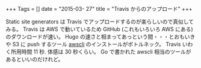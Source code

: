 +++
Tags = []
date = "2015-03- 27"
title = "Travis からのアップロード"
+++

Static site generators は Travis でアップロードするのが楽らしいので真似してみる。
Travis は AWS で動いているため GitHub (これもいろいろ AWS にある)のダウンロードが速い。
Hugo の速さと相まってあっという間・・・とおもいきや
S3 に push するツール [awscli](http://aws.amazon.com/cli/) のインストールがボトルネック。
Travis いわく所用時間 11 秒. 体感は 30 秒くらい。
Go で書かれた awscli 相当のツールがあるといいのだけれど。
